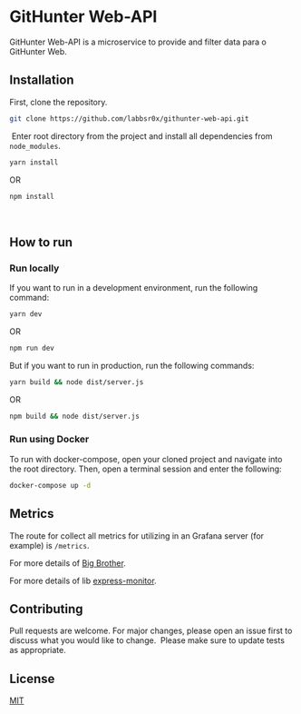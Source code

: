 # GitHunter Web-API

GitHunter Web-API is a microservice to provide and filter data para o GitHunter Web.
​
## Installation

First, clone the repository.

```bash
git clone https://github.com/labbsr0x/githunter-web-api.git
```
​
Enter root directory from the project and install all dependencies from `node_modules`.
​
```bash
yarn install
```
OR
```bash
npm install
```
​

## How to run

### Run locally

If you want to run in a development environment, run the following command:
```bash
yarn dev
```
OR
```bash
npm run dev
```

But if you want to run in production, run the following commands:
```bash
yarn build && node dist/server.js
```
OR
```bash
npm build && node dist/server.js
```

### Run using Docker

To run with docker-compose, open your cloned project and navigate into the root directory. Then, open a terminal session and enter the following:

```bash
docker-compose up -d
```

## Metrics
The route for collect all metrics for utilizing in an Grafana server (for example) is `/metrics`.

For more details of [Big Brother](https://github.com/labbsr0x/big-brother).

For more details of lib [express-monitor](ttps://github.com/labbsr0x/express-monitor).
​
## Contributing
Pull requests are welcome. For major changes, please open an issue first to discuss what you would like to change.
​
Please make sure to update tests as appropriate.
​
## License
[MIT](https://choosealicense.com/licenses/mit/)
